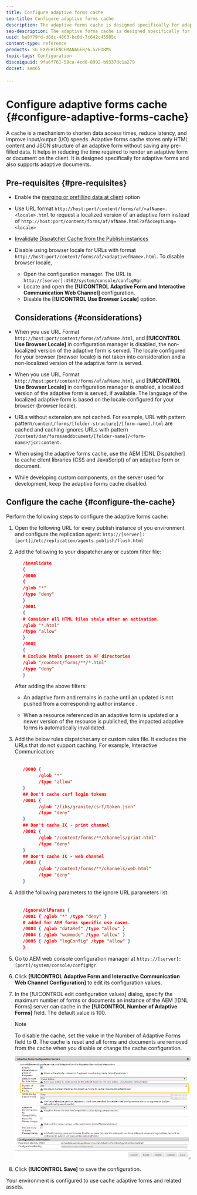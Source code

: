```yaml
---
title: Configure adaptive forms cache
seo-title: Configure adaptive forms cache
description: The adaptive forms cache is designed specifically for adaptive forms and documents. It caches adaptive forms and adaptive documents with the objective of reducing the time required to render an adaptive form or document on the client. 
seo-description: The adaptive forms cache is designed specifically for adaptive forms and documents. It caches adaptive forms and adaptive documents with the objective of reducing the time required to render an adaptive form or document on the client. 
uuid: ba8f79fd-d8dc-4863-bc0d-7c642c45505c
content-type: reference
products: SG_EXPERIENCEMANAGER/6.5/FORMS
topic-tags: Configuration
discoiquuid: 9fa6f761-58ca-4cd0-8992-b9337dc1a279
docset: aem65

---
```


# Configure adaptive forms cache {#configure-adaptive-forms-cache}

A cache is a mechanism to shorten data access times, reduce latency, and improve input/output (I/O) speeds. Adaptive forms cache stores only HTML content and JSON structure of an adaptive form without saving any pre-filled data. It helps in reducing the time required to render an adaptive form or document on the client. It is designed specifically for adaptive forms and also supports adaptive documents.

## Pre-requisites {#pre-requisites}

* Enable the [merging or prefilling data at client](prepopulate-adaptive-form-fields.md#prefill-at-client) option
* Use URL format `http://host:port/content/forms/af/<afName>.<locale>.html` to request a localized version of an adaptive form instead of `http://host:port/content/forms/af/afName.html?afAcceptLang=<locale>`
* [Invalidate Dispatcher Cache from the Publish instances](https://docs.adobe.com/content/help/en/experience-manager-dispatcher/using/configuring/page-invalidate.html)
* Disable using browser locale for URLs with format `http://host:port/content/forms/af/<adaptivefName>.html`. To disable browser locale,
  * Open the configuration manager. The URL is `http://[server]:4502/system/console/configMgr `
  * Locate and open the **[!UICONTROL Adaptive Form and Interactive Communication Web Channel]** configuration.
  * Disable the **[!UICONTROL Use Browser Locale]** option.

  ## Considerations {#considerations}

* When you use URL Format `http://host:port/content/forms/af/afName.html`, and **[!UICONTROL Use Browser Locale]** in configuration manager is disabled, the non-localized version of the adaptive form is served. The locale configured for your browser (browser locale) is not taken into consideration and a non-localized version of the adaptive form is served.
* When you use URL Format `http://host:port/content/forms/af/afName.html`, and **[!UICONTROL Use Browser Locale]** in configuration manager is enabled, a localized version of the adaptive form is served, if available. The language of the localized adaptive form is based on the locale configured for your browser (browser locale).
* URLs without extension are not cached. For example, URL with pattern  pattern`/content/forms/[folder-structure]/[form-name].html` are cached and caching ignores URLs with pattern `/content/dam/formsanddocument/[folder-name]/<form-name>/jcr:content`.
* When using the adaptive forms cache, use the AEM [!DNL Dispatcher] to cache client libraries (CSS and JavaScript) of an adaptive form or document.
* While developing custom components, on the server used for development, keep the adaptive forms cache disabled.


## Configure the cache {#configure-the-cache}

Perform the following steps to configure the adaptive forms cache:

1. Open the following URL for every publish instance of you environment and configure the replication agent:
   `http://[server]:[port]]/etc/replication/agents.publish/flush.html`

1. Add the following to your dispatcher.any or custom filter file:

   ```JSON
      /invalidate
      {
      /0000
      {
      /glob "*"
      /type "deny"
      }
      /0001
      {
      # Consider all HTML files stale after an activation.
      /glob "*.html"
      /type "allow"
      }
      /0002
      {
      # Exclude htmls present in AF directories
      /glob "/content/forms/**/*.html"
      /type "deny"
      }

   ```

   After adding the above filters:

   * An adaptive form and remains in cache until an updated is not pushed from a corresponding author instance .

   * When a resource referenced in an adaptive form is updated or a newer version of the resource is published, the impacted adaptive forms is automatically invalidated.  

1. Add the below rules dispatcher.any or custom rules file. It excludes the URLs that do not support caching. For example, Interactive Communication:

   ``` JSON

      /0000 {
            /glob "*"
            /type "allow"
      }
      ## Don't cache csrf login tokens
      /0001 {
            /glob "/libs/granite/csrf/token.json"
            /type "deny"
      }
      ## Don't cache IC - print channel
      /0002 {
            /glob "/content/forms/**/channels/print.html"
            /type "deny"
      }
      ## Don't cache IC - web channel
      /0003 {
            /glob "/content/forms/**/channels/web.html"
            /type "deny"
      }

   ```

1. Add the following parameters to the ignore URL parameters list: 

   ``` JSON

      /ignoreUrlParams {
      /0001 { /glob "*" /type "deny" }
      # added for AEM forms specific use cases.
      /0003 { /glob "dataRef" /type "allow" }
      /0004 { /glob "wcmmode" /type "allow" }
      /0005 { /glob "logConfig" /type "allow" }
      }
   ```  

1. Go to AEM web console configuration manager at `https://[server]:[port]/system/console/configMgr`.
1. Click **[!UICONTROL Adaptive Form and Interactive Communication Web Channel Configuration]** to edit its configuration values.
1. In the [!UICONTROL edit configuration values] dialog, specify the maximum number of forms or documents an instance of the AEM [!DNL Forms] server can cache in the **[!UICONTROL Number of Adaptive Forms]** field. The default value is 100.

   >[!NOTE]
   >
   >To disable the cache, set the value in the Number of Adaptive Forms field to **0**. The cache is reset and all forms and documents are removed from the cache when you disable or change the cache configuration.

   ![Configuration dialog for adaptive forms HTML cache](assets/cache-configuration-edit.png)

1. Click **[!UICONTROL Save]** to save the configuration. 

Your environment is configured to use cache adaptive forms and related assets.